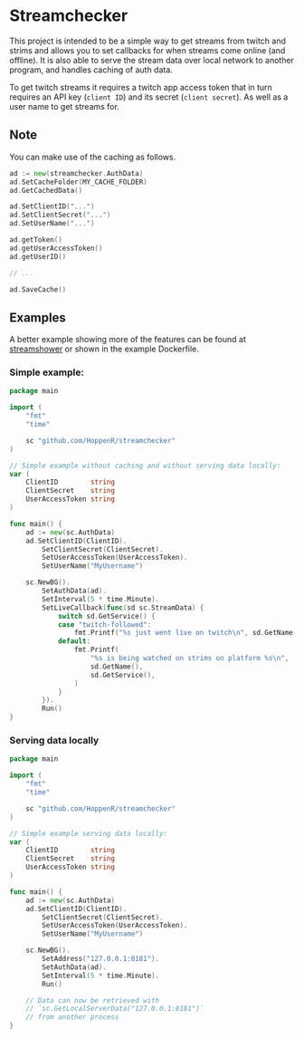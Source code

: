 # Streamchecker


This project is intended to be a simple way to get streams from twitch and
strims and allows you to set callbacks for when streams come online (and
offline). It is also able to serve the stream data over local network to another
program, and handles caching of auth data.

To get twitch streams it requires a twitch app access token that in turn
requires an API key (`client ID`) and its secret (`client secret`). As well as a
user name to get streams for.

## Note


You can make use of the caching as follows.

```go
ad := new(streamchecker.AuthData)
ad.SetCacheFolder(MY_CACHE_FOLDER)
ad.GetCachedData()

ad.SetClientID("...")
ad.SetClientSecret("...")
ad.SetUserName("...")

ad.getToken()
ad.getUserAccessToken()
ad.getUserID()

// ...

ad.SaveCache()
```

## Examples


A better example showing more of the features can be found at [streamshower](https://github.com/HoppenR/streamshower/blob/main/main.go)
or shown in the example Dockerfile.

### Simple example:

```go
package main

import (
    "fmt"
    "time"

    sc "github.com/HoppenR/streamchecker"
)

// Simple example without caching and without serving data locally:
var (
    ClientID        string
    ClientSecret    string
    UserAccessToken string
)

func main() {
    ad := new(sc.AuthData)
    ad.SetClientID(ClientID).
        SetClientSecret(ClientSecret).
        SetUserAccessToken(UserAccessToken).
        SetUserName("MyUsername")

    sc.NewBG().
        SetAuthData(ad).
        SetInterval(5 * time.Minute).
        SetLiveCallback(func(sd sc.StreamData) {
            switch sd.GetService() {
            case "twitch-followed":
                fmt.Printf("%s just went live on twitch\n", sd.GetName())
            default:
                fmt.Printf(
                    "%s is being watched on strims on platform %s\n",
                    sd.GetName(),
                    sd.GetService(),
                )
            }
        }).
        Run()
}
```

### Serving data locally


```go
package main

import (
    "fmt"
    "time"

    sc "github.com/HoppenR/streamchecker"
)

// Simple example serving data locally:
var (
    ClientID        string
    ClientSecret    string
    UserAccessToken string
)

func main() {
    ad := new(sc.AuthData)
    ad.SetClientID(ClientID).
        SetClientSecret(ClientSecret).
        SetUserAccessToken(UserAccessToken).
        SetUserName("MyUsername")

    sc.NewBG().
        SetAddress("127.0.0.1:8181").
        SetAuthData(ad).
        SetInterval(5 * time.Minute).
        Run()

    // Data can now be retrieved with
    // `sc.GetLocalServerData("127.0.0.1:8181")`
    // from another process
}
```
